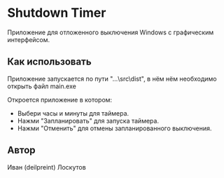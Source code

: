 # Shutdown Timer

Приложение для отложенного выключения Windows с графическим интерфейсом.

## Как использовать
Приложение запускается по пути "...\src\dist", в нём нём необходимо открыть файл main.exe

Откроется приложение в котором:
- Выбери часы и минуты для таймера.
- Нажми "Запланировать" для запуска таймера.
- Нажми "Отменить" для отмены запланированного выключения.

## Автор

Иван (deilpreint) Лоскутов

